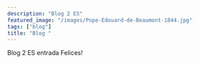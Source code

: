 ```yaml
---
description: "Blog 2 ES"
featured_image: "/images/Pope-Edouard-de-Beaumont-1844.jpg"
tags: ["blog"]
title: "Blog "
---
```

Blog 2 ES entrada
Felices!
